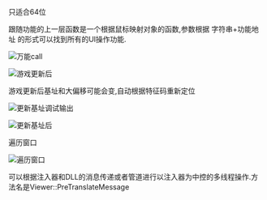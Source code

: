 只适合64位


跟随功能的上一层函数是一个根据鼠标映射对象的函数,参数根据 字符串+功能地址 的形式可以找到所有的UI操作功能.

![万能call](https://github.com/user-attachments/assets/87f44ea8-14f0-4a42-a276-c4d5d3d850cb)




![游戏更新后](https://github.com/user-attachments/assets/5400c649-3e1e-462b-97d8-c60e965ee5f9)

游戏更新后基址和大偏移可能会变,自动根据特征码重新定位

![更新基址调试输出](https://github.com/user-attachments/assets/badff842-f23e-4656-a2ed-eddc02628590)

![更新基址后](https://github.com/user-attachments/assets/f7498cd8-fef3-4c90-b39d-9632a316883c)



遍历窗口

![遍历窗口](https://github.com/user-attachments/assets/c93ac455-c1d2-43e0-8a5c-701eeeee56e9)

可以根据注入器和DLL的消息传递或者管道进行以注入器为中控的多线程操作.方法名是Viewer::PreTranslateMessage
